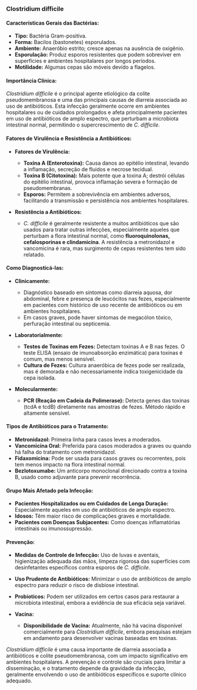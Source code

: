 ### **Clostridium difficile**

#### **Características Gerais das Bactérias:**

- **Tipo:** Bactéria Gram-positiva.
- **Forma:** Bacilos (bastonetes) esporulados.
- **Ambiente:** Anaeróbio estrito; cresce apenas na ausência de oxigênio.
- **Esporulação:** Produz esporos resistentes que podem sobreviver em superfícies e ambientes hospitalares por longos períodos.
- **Motilidade:** Algumas cepas são móveis devido a flagelos.

#### **Importância Clínica:**

*Clostridium difficile* é o principal agente etiológico da colite pseudomembranosa e uma das principais causas de diarreia associada ao uso de antibióticos. Esta infecção geralmente ocorre em ambientes hospitalares ou de cuidados prolongados e afeta principalmente pacientes em uso de antibióticos de amplo espectro, que perturbam a microbiota intestinal normal, permitindo o supercrescimento de *C. difficile*.

#### **Fatores de Virulência e Resistência a Antibióticos:**

- **Fatores de Virulência:**
  - **Toxina A (Enterotoxina):** Causa danos ao epitélio intestinal, levando a inflamação, secreção de fluidos e necrose tecidual.
  - **Toxina B (Citotoxina):** Mais potente que a toxina A; destrói células do epitélio intestinal, provoca inflamação severa e formação de pseudomembranas.
  - **Esporos:** Permitem a sobrevivência em ambientes adversos, facilitando a transmissão e persistência nos ambientes hospitalares.

- **Resistência a Antibióticos:**
  - *C. difficile* é geralmente resistente a muitos antibióticos que são usados para tratar outras infecções, especialmente aqueles que perturbam a flora intestinal normal, como **fluoroquinolonas, cefalosporinas e clindamicina**. A resistência a metronidazol e vancomicina é rara, mas surgimento de cepas resistentes tem sido relatado.

#### **Como Diagnosticá-las:**

- **Clinicamente:**
  - Diagnóstico baseado em sintomas como diarreia aquosa, dor abdominal, febre e presença de leucócitos nas fezes, especialmente em pacientes com histórico de uso recente de antibióticos ou em ambientes hospitalares.
  - Em casos graves, pode haver sintomas de megacólon tóxico, perfuração intestinal ou septicemia.

- **Laboratorialmente:**
  - **Testes de Toxinas em Fezes:** Detectam toxinas A e B nas fezes. O teste ELISA (ensaio de imunoabsorção enzimática) para toxinas é comum, mas menos sensível.
  - **Cultura de Fezes:** Cultura anaeróbica de fezes pode ser realizada, mas é demorada e não necessariamente indica toxigenicidade da cepa isolada.

- **Molecularmente:**
  - **PCR (Reação em Cadeia da Polimerase):** Detecta genes das toxinas (tcdA e tcdB) diretamente nas amostras de fezes. Método rápido e altamente sensível.

#### **Tipos de Antibióticos para o Tratamento:**

- **Metronidazol:** Primeira linha para casos leves a moderados.
- **Vancomicina Oral:** Preferida para casos moderados a graves ou quando há falha do tratamento com metronidazol.
- **Fidaxomicina:** Pode ser usada para casos graves ou recorrentes, pois tem menos impacto na flora intestinal normal.
- **Bezlotoxumabe:** Um anticorpo monoclonal direcionado contra a toxina B, usado como adjuvante para prevenir recorrência.

#### **Grupo Mais Afetado pela Infecção:**

- **Pacientes Hospitalizados ou em Cuidados de Longa Duração:** Especialmente aqueles em uso de antibióticos de amplo espectro.
- **Idosos:** Têm maior risco de complicações graves e mortalidade.
- **Pacientes com Doenças Subjacentes:** Como doenças inflamatórias intestinais ou imunossupressão.

#### **Prevenção:**

- **Medidas de Controle de Infecção:** Uso de luvas e aventais, higienização adequada das mãos, limpeza rigorosa das superfícies com desinfetantes específicos contra esporos de *C. difficile*.
- **Uso Prudente de Antibióticos:** Minimizar o uso de antibióticos de amplo espectro para reduzir o risco de disbiose intestinal.
- **Probioticos:** Podem ser utilizados em certos casos para restaurar a microbiota intestinal, embora a evidência de sua eficácia seja variável.

- **Vacina:**
  - **Disponibilidade de Vacina:** Atualmente, não há vacina disponível comercialmente para *Clostridium difficile*, embora pesquisas estejam em andamento para desenvolver vacinas baseadas em toxinas. 

*Clostridium difficile* é uma causa importante de diarreia associada a antibióticos e colite pseudomembranosa, com um impacto significativo em ambientes hospitalares. A prevenção e controle são cruciais para limitar a disseminação, e o tratamento depende da gravidade da infecção, geralmente envolvendo o uso de antibióticos específicos e suporte clínico adequado.